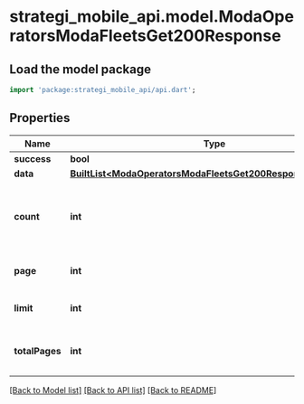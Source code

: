 # strategi_mobile_api.model.ModaOperatorsModaFleetsGet200Response

## Load the model package
```dart
import 'package:strategi_mobile_api/api.dart';
```

## Properties
Name | Type | Description | Notes
------------ | ------------- | ------------- | -------------
**success** | **bool** |  | [optional] 
**data** | [**BuiltList&lt;ModaOperatorsModaFleetsGet200ResponseDataInner&gt;**](ModaOperatorsModaFleetsGet200ResponseDataInner.md) |  | [optional] 
**count** | **int** | Total number of items that match the filter criteria | [optional] 
**page** | **int** | Current page number | [optional] 
**limit** | **int** | Number of items per page | [optional] 
**totalPages** | **int** | Total number of pages available | [optional] 

[[Back to Model list]](../README.md#documentation-for-models) [[Back to API list]](../README.md#documentation-for-api-endpoints) [[Back to README]](../README.md)


